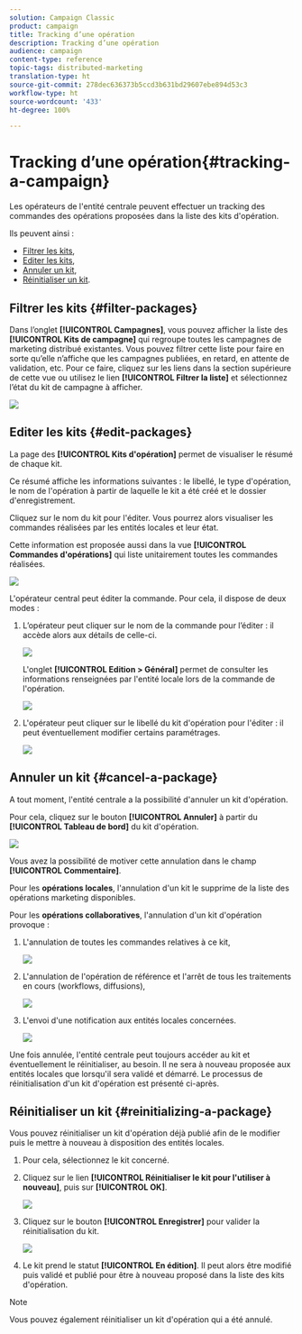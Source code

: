 ```yaml
---
solution: Campaign Classic
product: campaign
title: Tracking d’une opération
description: Tracking d’une opération
audience: campaign
content-type: reference
topic-tags: distributed-marketing
translation-type: ht
source-git-commit: 278dec636373b5ccd3b631bd29607ebe894d53c3
workflow-type: ht
source-wordcount: '433'
ht-degree: 100%

---
```



# Tracking d’une opération{#tracking-a-campaign}

Les opérateurs de l&#39;entité centrale peuvent effectuer un tracking des commandes des opérations proposées dans la liste des kits d&#39;opération.

Ils peuvent ainsi :

* [Filtrer les kits](#filter-packages),
* [Editer les kits](#edit-packages),
* [Annuler un kit](#cancel-a-package),
* [Réinitialiser un kit](#reinitializing-a-package).

## Filtrer les kits {#filter-packages}

Dans l’onglet **[!UICONTROL Campagnes]**, vous pouvez afficher la liste des **[!UICONTROL Kits de campagne]** qui regroupe toutes les campagnes de marketing distribué existantes. Vous pouvez filtrer cette liste pour faire en sorte qu’elle n’affiche que les campagnes publiées, en retard, en attente de validation, etc. Pour ce faire, cliquez sur les liens dans la section supérieure de cette vue ou utilisez le lien **[!UICONTROL Filtrer la liste]** et sélectionnez l’état du kit de campagne à afficher.

![](assets/mkg_dist_catalog_filter.png)

## Editer les kits {#edit-packages}

La page des **[!UICONTROL Kits d&#39;opération]** permet de visualiser le résumé de chaque kit.

Ce résumé affiche les informations suivantes : le libellé, le type d&#39;opération, le nom de l&#39;opération à partir de laquelle le kit a été créé et le dossier d&#39;enregistrement.

Cliquez sur le nom du kit pour l&#39;éditer. Vous pourrez alors visualiser les commandes réalisées par les entités locales et leur état.

Cette information est proposée aussi dans la vue **[!UICONTROL Commandes d&#39;opérations]** qui liste unitairement toutes les commandes réalisées.

![](assets/mkg_dist_catalog_op_command_details.png)

L&#39;opérateur central peut éditer la commande. Pour cela, il dispose de deux modes :

1. L’opérateur peut cliquer sur le nom de la commande pour l’éditer : il accède alors aux détails de celle-ci.

   ![](assets/mkg_dist_catalog_op_command_edit1.png)

   L&#39;onglet **[!UICONTROL Edition > Général]** permet de consulter les informations renseignées par l&#39;entité locale lors de la commande de l&#39;opération.

   ![](assets/mkg_dist_catalog_op_command_edit1a.png)

1. L&#39;opérateur peut cliquer sur le libellé du kit d&#39;opération pour l&#39;éditer : il peut éventuellement modifier certains paramétrages.

   ![](assets/mkg_dist_catalog_op_command_edit2.png)

## Annuler un kit {#cancel-a-package}

A tout moment, l&#39;entité centrale a la possibilité d&#39;annuler un kit d&#39;opération.

Pour cela, cliquez sur le bouton **[!UICONTROL Annuler]** à partir du **[!UICONTROL Tableau de bord]** du kit d&#39;opération.

![](assets/mkg_dist_cancel_op_from_dashboard.png)

Vous avez la possibilité de motiver cette annulation dans le champ **[!UICONTROL Commentaire]**.

Pour les **opérations locales**, l&#39;annulation d&#39;un kit le supprime de la liste des opérations marketing disponibles.

Pour les **opérations collaboratives**, l&#39;annulation d&#39;un kit d&#39;opération provoque :

1. L&#39;annulation de toutes les commandes relatives à ce kit,

   ![](assets/mkg_dist_mutual_op_cancelled.png)

1. L&#39;annulation de l&#39;opération de référence et l&#39;arrêt de tous les traitements en cours (workflows, diffusions),

   ![](assets/mkg_dist_mutual_op_cancelled1.png)

1. L&#39;envoi d&#39;une notification aux entités locales concernées.

   ![](assets/mkg_dist_mutual_op_cancelled2.png)

Une fois annulée, l&#39;entité centrale peut toujours accéder au kit et éventuellement le réinitialiser, au besoin. Il ne sera à nouveau proposée aux entités locales que lorsqu&#39;il sera validé et démarré. Le processus de réinitialisation d&#39;un kit d&#39;opération est présenté ci-après.

## Réinitialiser un kit {#reinitializing-a-package}

Vous pouvez réinitialiser un kit d&#39;opération déjà publié afin de le modifier puis le mettre à nouveau à disposition des entités locales.

1. Pour cela, sélectionnez le kit concerné.
1. Cliquez sur le lien **[!UICONTROL Réinitialiser le kit pour l&#39;utiliser à nouveau]**, puis sur **[!UICONTROL OK]**.

   ![](assets/mkg_dist_mutual_op_reinit.png)

1. Cliquez sur le bouton **[!UICONTROL Enregistrer]** pour valider la réinitialisation du kit.

   ![](assets/mkg_dist_mutual_op_reinit2.png)

1. Le kit prend le statut **[!UICONTROL En édition]**. Il peut alors être modifié puis validé et publié pour être à nouveau proposé dans la liste des kits d&#39;opération.

>[!NOTE]
>
>Vous pouvez également réinitialiser un kit d&#39;opération qui a été annulé.

